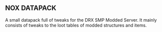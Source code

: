 ## NOX DATAPACK

A small datapack full of tweaks for the DRX SMP Modded Server.
It mainly consists of tweaks to the loot tables of modded structures and items.
